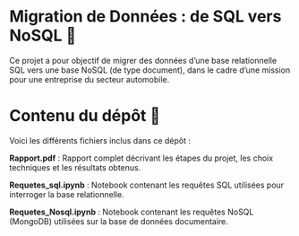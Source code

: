 # Migration de Données : de SQL vers NoSQL 🚗

Ce projet a pour objectif de migrer des données d’une base relationnelle SQL vers une base NoSQL (de type document), dans le cadre d’une mission pour une entreprise du secteur automobile.

# Contenu du dépôt 📁

Voici les différents fichiers inclus dans ce dépôt :

**Rapport.pdf** : Rapport complet décrivant les étapes du projet, les choix techniques et les résultats obtenus.

**Requetes_sql.ipynb** : Notebook contenant les requêtes SQL utilisées pour interroger la base relationnelle.

**Requetes_Nosql.ipynb** : Notebook contenant les requêtes NoSQL (MongoDB) utilisées sur la base de données documentaire.
